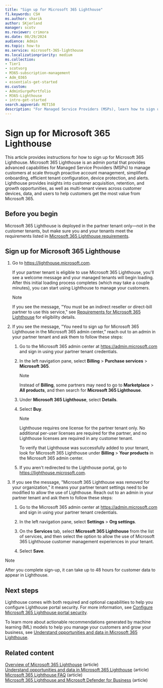 ```yaml
---
title: "Sign up for Microsoft 365 Lighthouse"
f1.keywords: CSH
ms.author: sharik
author: SKjerland
manager: scotv
ms.reviewer: crimora
ms.date: 08/29/2024
audience: Admin
ms.topic: how-to
ms.service: microsoft-365-lighthouse
ms.localizationpriority: medium
ms.collection:
- Tier1
- scotvorg
- M365-subscription-management
- Adm_O365
- essentials-get-started
ms.custom:
- AdminSurgePortfolio
- M365-Lighthouse   
- intro-get-started                      
search.appverid: MET150
description: "For Managed Service Providers (MSPs), learn how to sign up for Microsoft 365 Lighthouse."
---
```


# Sign up for Microsoft 365 Lighthouse

This article provides instructions for how to sign up for Microsoft 365 Lighthouse. Microsoft 365 Lighthouse is an admin portal that provides advanced capabilities for Managed Service Providers (MSPs) to manage customers at scale through proactive account management, simplified onboarding, efficient tenant configuration, device protection, and alerts. Lighthouse provides insights into customer acquisition, retention, and growth opportunities, as well as multi-tenant views across customer devices, data, and users to help customers get the most value from Microsoft 365. 

## Before you begin

Microsoft 365 Lighthouse is deployed in the partner tenant only&mdash;not in the customer tenants, but make sure you and your tenants meet the requirements listed in [Microsoft 365 Lighthouse requirements](m365-lighthouse-requirements.md).

## Sign up for Microsoft 365 Lighthouse

1. Go to <a href="https://go.microsoft.com/fwlink/p/?linkid=2168110" target="_blank">https://lighthouse.microsoft.com</a>.

    If your partner tenant is eligible to use Microsoft 365 Lighthouse, you'll see a welcome message and your managed tenants will begin loading. After this initial loading process completes (which may take a couple minutes), you can start using Lighthouse to manage your customers.

    > [!NOTE]
    > If you see the message, "You must be an indirect reseller or direct-bill partner to use this service," see [Requirements for Microsoft 365 Lighthouse](m365-lighthouse-requirements.md) for eligibility details.

2. If you see the message, "You need to sign up for Microsoft 365 Lighthouse in the Microsoft 365 admin center," reach out to an admin in your partner tenant and ask them to follow these steps:     

    1. Go to the Microsoft 365 admin center at <a href="https://go.microsoft.com/fwlink/p/?linkid=2024339" target="_blank">https://admin.microsoft.com</a> and sign in using your partner tenant credentials. 

    2. In the left navigation pane, select **Billing** > **Purchase services** > **Microsoft 365**.
 
        > [!NOTE]
        > Instead of **Billing**, some partners may need to go to **Marketplace** > **All products**, and then search for **Microsoft 365 Lighthouse**. 
   
    3. Under **Microsoft 365 Lighthouse**, select **Details**. 

    4. Select **Buy**.

        > [!NOTE]
        > Lighthouse requires one license for the partner tenant only. No additional per-user licenses are required for the partner, and no Lighthouse licenses are required in any customer tenant. 

        To verify that Lighthouse was successfully added to your tenant, look for Microsoft 365 Lighthouse under **Billing** > **Your products** in the Microsoft 365 admin center.

    5. If you aren't redirected to the Lighthouse portal, go to <a href="https://go.microsoft.com/fwlink/p/?linkid=2168110" target="_blank">https://lighthouse.microsoft.com</a>.

3. If you see the message, "Microsoft 365 Lighthouse was removed for your organization," it means your partner tenant settings need to be modified to allow the use of Lighthouse. Reach out to an admin in your partner tenant and ask them to follow these steps:

    1. Go to the Microsoft 365 admin center at <a href="https://go.microsoft.com/fwlink/p/?linkid=2024339" target="_blank">https://admin.microsoft.com</a> and sign in using your partner tenant credentials.
    
    2. In the left navigation pane, select **Settings** > **Org settings**.

    3. On the **Services** tab, select **Microsoft 365 Lighthouse** from the list of services, and then select the option to allow the use of Microsoft 365 Lighthouse customer management experiences in your tenant.

    4. Select **Save**.

> [!NOTE]
> After you complete sign-up, it can take up to 48 hours for customer data to appear in Lighthouse. 

## Next steps

Lighthouse comes with both required and optional capabilities to help you configure Lighthouse portal security. For more information, see [Configure Microsoft 365 Lighthouse portal security](m365-lighthouse-configure-portal-security.md).

To learn more about actionable recommendations generated by machine learning (ML) models to help you manage your customers and grow your business, see [Understand opportunities and data in Microsoft 365 Lighthouse](m365-lighthouse-understanding-opportunities-and-data.md).  

## Related content

[Overview of Microsoft 365 Lighthouse](m365-lighthouse-overview.md) (article)\
[Understand opportunities and data in Microsoft 365 Lighthouse](m365-lighthouse-understanding-opportunities-and-data.md) (article)\
[Microsoft 365 Lighthouse FAQ](m365-lighthouse-faq.yml) (article)\
[Microsoft 365 Lighthouse and Microsoft Defender for Business](../security/defender-business/mdb-lighthouse-integration.md) (article)
